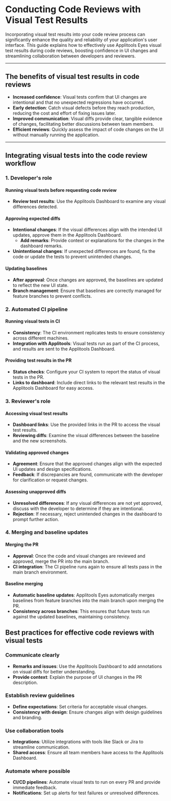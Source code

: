 # Conducting Code Reviews with Visual Test Results

Incorporating visual test results into your code review process can significantly enhance the quality and reliability of your application's user interface. This guide explains how to effectively use Applitools Eyes visual test results during code reviews, boosting confidence in UI changes and streamlining collaboration between developers and reviewers.

---

## The benefits of visual test results in code reviews

- **Increased confidence**: Visual tests confirm that UI changes are intentional and that no unexpected regressions have occurred.
- **Early detection**: Catch visual defects before they reach production, reducing the cost and effort of fixing issues later.
- **Improved communication**: Visual diffs provide clear, tangible evidence of changes, facilitating better discussions between team members.
- **Efficient reviews**: Quickly assess the impact of code changes on the UI without manually running the application.

---

## Integrating visual tests into the code review workflow

### 1. Developer's role

#### Running visual tests before requesting code review

- **Review test results**: Use the Applitools Dashboard to examine any visual differences detected.

#### Approving expected diffs

- **Intentional changes**: If the visual differences align with the intended UI updates, approve them in the Applitools Dashboard.
  - **Add remarks**: Provide context or explanations for the changes in the dashboard remarks.
- **Unintentional changes**: If unexpected differences are found, fix the code or update the tests to prevent unintended changes.

#### Updating baselines

- **After approval**: Once changes are approved, the baselines are updated to reflect the new UI state.
- **Branch management**: Ensure that baselines are correctly managed for feature branches to prevent conflicts.

### 2. Automated CI pipeline

#### Running visual tests in CI

- **Consistency**: The CI environment replicates tests to ensure consistency across different machines.
- **Integration with Applitools**: Visual tests run as part of the CI process, and results are sent to the Applitools Dashboard.

#### Providing test results in the PR

- **Status checks**: Configure your CI system to report the status of visual tests in the PR.
- **Links to dashboard**: Include direct links to the relevant test results in the Applitools Dashboard for easy access.

### 3. Reviewer's role

#### Accessing visual test results

- **Dashboard links**: Use the provided links in the PR to access the visual test results.
- **Reviewing diffs**: Examine the visual differences between the baseline and the new screenshots.

#### Validating approved changes

- **Agreement**: Ensure that the approved changes align with the expected UI updates and design specifications.
- **Feedback**: If discrepancies are found, communicate with the developer for clarification or request changes.

#### Assessing unapproved diffs

- **Unresolved differences**: If any visual differences are not yet approved, discuss with the developer to determine if they are intentional.
- **Rejection**: If necessary, reject unintended changes in the dashboard to prompt further action.

### 4. Merging and baseline updates

#### Merging the PR

- **Approval**: Once the code and visual changes are reviewed and approved, merge the PR into the main branch.
- **CI integration**: The CI pipeline runs again to ensure all tests pass in the main branch environment.

#### Baseline merging

- **Automatic baseline updates**: Applitools Eyes automatically merges baselines from feature branches into the main branch upon merging the PR.
- **Consistency across branches**: This ensures that future tests run against the updated baselines, maintaining consistency.

## Best practices for effective code reviews with visual tests

### Communicate clearly

- **Remarks and issues**: Use the Applitools Dashboard to add annotations on visual diffs for better understanding.
- **Provide context**: Explain the purpose of UI changes in the PR description.

### Establish review guidelines

- **Define expectations**: Set criteria for acceptable visual changes.
- **Consistency with design**: Ensure changes align with design guidelines and branding.

### Use collaboration tools

- **Integrations**: Utilize integrations with tools like Slack or Jira to streamline communication.
- **Shared access**: Ensure all team members have access to the Applitools Dashboard.

### Automate where possible

- **CI/CD pipelines**: Automate visual tests to run on every PR and provide immediate feedback.
- **Notifications**: Set up alerts for test failures or unresolved differences.
